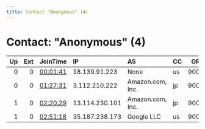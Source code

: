 ```yaml
---
title: Contact "Anonymous" (4)
---
```


# Contact: "Anonymous" (4)

|   Up |   Ext | JoinTime                                                                                            | IP             | AS               | CC   |   ORp |   Dirp | OS    | Version   | Nickname       |   eFamMembers |
|-----:|------:|:----------------------------------------------------------------------------------------------------|:---------------|:-----------------|:-----|------:|-------:|:------|:----------|:---------------|--------------:|
|    0 |     0 | [00:01:41](https://metrics.torproject.org/rs.html#details/E623F6195EB04A92D52446A5AF8D1B59370DEA67) | 18.139.91.223  | None             | us   |  9001 |      0 | Linux | 0.3.4.9   | DockerTorrelay |             1 |
|    0 |     0 | [01:27:31](https://metrics.torproject.org/rs.html#details/A5C1F3B4FF118CEA6605729D0554399E093A7841) | 3.112.210.222  | Amazon.com, Inc. | jp   |  9001 |      0 | Linux | 0.3.4.9   | DockerTorrelay |             1 |
|    1 |     0 | [02:20:29](https://metrics.torproject.org/rs.html#details/28E8E69D8BA1D31E5353346D38E27C400EFE3C04) | 13.114.230.101 | Amazon.com, Inc. | jp   |  9001 |      0 | Linux | 0.3.4.9   | DockerTorrelay |             1 |
|    1 |     0 | [02:51:18](https://metrics.torproject.org/rs.html#details/6BC03615963199BFA68EDC6CDBFAB8005E53A1EB) | 35.187.238.173 | Google LLC       | us   |  9001 |      0 | Linux | 0.3.4.9   | DockerTorrelay |             1 |
